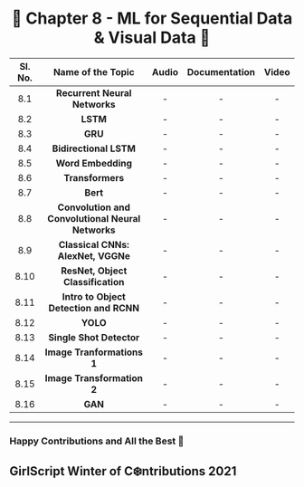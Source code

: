 <div align = 'center'>
  <h1> 🔶 Chapter 8 - ML for Sequential Data & Visual Data 🔶 </h1>
  </div>

| Sl. No. | Name of the Topic | Audio | Documentation | Video |
| :-: | :-: | :-: | :-: | :-: |
| 8.1 | **Recurrent Neural Networks** | - | - | - |
| 8.2 | **LSTM** | - | - | - |
| 8.3 | **GRU** | - | - | - |
| 8.4 | **Bidirectional LSTM** | - | - | - |
| 8.5 | **Word Embedding** | - | - | - |
| 8.6 | **Transformers** | - | - | - |
| 8.7 | **Bert** | - | - | - |
| 8.8 | **Convolution and Convolutional Neural Networks** | - | - | - |
| 8.9 | **Classical CNNs: AlexNet, VGGNe** | - | - | - |
| 8.10 | **ResNet, Object Classification** | - | - | - |
| 8.11 | **Intro to Object Detection and RCNN** | - | - | - |
| 8.12 | **YOLO** | - | - | - |
| 8.13 | **Single Shot Detector** | - | - | - |
| 8.14 | **Image Tranformations 1** | - | - | - |
| 8.15 | **Image Transformation 2** | - | - | - |
| 8.16 | **GAN** | - | - | - |

**************************************************************************
### Happy Contributions and All the Best 🚀
## GirlScript Winter of C:snowflake:ntributions 2021
